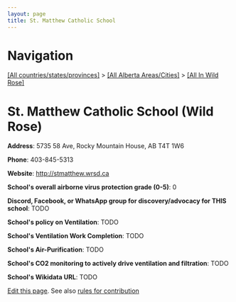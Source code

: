 ```yaml
---
layout: page
title: St. Matthew Catholic School
---
```

# Navigation

[[All countries/states/provinces]](../../..) > [[All Alberta Areas/Cities]](../..) > [[All In Wild Rose]](..)

# St. Matthew Catholic School (Wild Rose)

**Address**: 5735 58 Ave, Rocky Mountain House, AB T4T 1W6

**Phone**: 403-845-5313

**Website**: <http://stmatthew.wrsd.ca>

**School's overall airborne virus protection grade (0-5)**: 0

**Discord, Facebook, or WhatsApp group for discovery/advocacy for THIS school**: TODO

**School's policy on Ventilation**: TODO

**School's Ventilation Work Completion**: TODO

**School's Air-Purification**: TODO

**School's CO2 monitoring to actively drive ventilation and filtration**: TODO

**School's Wikidata URL**: TODO


[Edit this page](https://github.com/ventilate-schools/AB/edit/main/./Wild_Rose/St._Matthew_Catholic_School.md). See also [rules for contribution](../../../contribution-rules/)